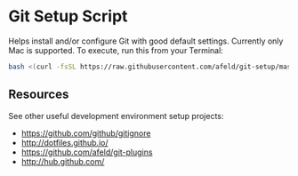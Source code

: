 # Git Setup Script

Helps install and/or configure Git with good default settings. Currently only Mac is supported. To execute, run this from your Terminal:

```bash
bash <(curl -fsSL https://raw.githubusercontent.com/afeld/git-setup/master/setup.sh)
```

## Resources

See other useful development environment setup projects:

* https://github.com/github/gitignore
* http://dotfiles.github.io/
* https://github.com/afeld/git-plugins
* http://hub.github.com/
